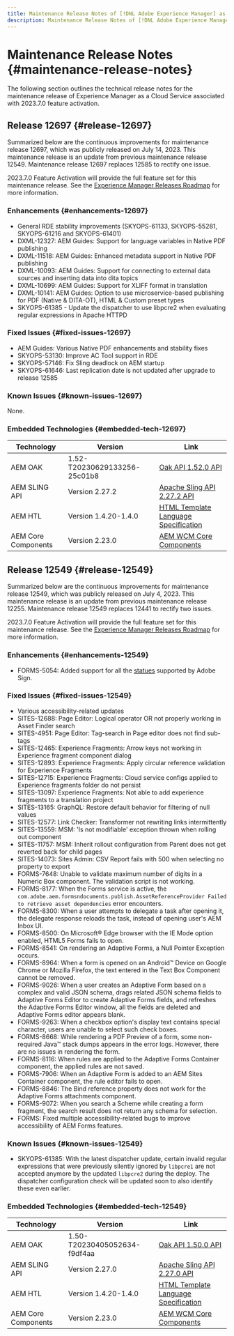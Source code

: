 ```yaml
---
title: Maintenance Release Notes of [!DNL Adobe Experience Manager] as a Cloud Service associated with 2023.7.0 feature activation.
description: Maintenance Release Notes of [!DNL Adobe Experience Manager] as a Cloud Service associated with 2023.7.0 feature activation.
---
```

# Maintenance Release Notes {#maintenance-release-notes}

The following section outlines the technical release notes for the maintenance release of Experience Manager as a Cloud Service associated with 2023.7.0 feature activation.

## Release 12697 {#release-12697}
 
Summarized below are the continuous improvements for maintenance release 12697, which was publicly released on July 14, 2023. This maintenance release is an update from previous maintenance release 12549. Maintenance release 12697 replaces 12585 to rectify one issue.

2023.7.0 Feature Activation will provide the full feature set for this maintenance release. See the [Experience Manager Releases Roadmap](https://experienceleague.adobe.com/docs/experience-manager-release-information/aem-release-updates/update-releases-roadmap.html) for more information.

### Enhancements {#enhancements-12697}

- General RDE stability improvements (SKYOPS-61133, SKYOPS-55281, SKYOPS-61216 and SKYOPS-61401)
- DXML-12327: AEM Guides: Support for language variables in Native PDF publishing
- DXML-11518: AEM Guides: Enhanced metadata support in Native PDF publishing
- DXML-10093: AEM Guides: Support for connecting to external data sources and inserting data into dita topics
- DXML-10699: AEM Guides: Support for XLIFF format in translation
- DXML-10141: AEM Guides: Option to use microservice-based publishing for PDF (Native & DITA-OT), HTML & Custom preset types
- SKYOPS-61385 - Update the dispatcher to use libpcre2 when evaluating regular expressions in Apache HTTPD

### Fixed Issues {#fixed-issues-12697}

- AEM Guides: Various Native PDF enhancements and stability fixes
- SKYOPS-53130: Improve AC Tool support in RDE
- SKYOPS-57146: Fix Sling deadlock on AEM startup
- SKYOPS-61646: Last replication date is not updated after upgrade to release 12585

### Known Issues {#known-issues-12697}

None.

### Embedded Technologies {#embedded-tech-12697}

|Technology|Version|Link|
|---|---|---|
|AEM OAK |1.52-T20230629133256-25c01b8|[Oak API 1.52.0 API](https://www.javadoc.io/doc/org.apache.jackrabbit/oak-api/1.52.0/index.html)| 
|AEM SLING API |Version 2.27.2 |[Apache Sling API 2.27.2 API](https://www.javadoc.io/doc/org.apache.sling/org.apache.sling.api/latest/index.html)|
|AEM HTL|Version 1.4.20-1.4.0 |[HTML Template Language Specification](https://github.com/adobe/htl-spec)|
|AEM Core Components|Version 2.23.0|[AEM WCM Core Components](https://github.com/adobe/aem-core-wcm-components)|

## Release 12549 {#release-12549}
 
Summarized below are the continuous improvements for maintenance release 12549, which was publicly released on July 4, 2023. This maintenance release is an update from previous maintenance release 12255. Maintenance release 12549 replaces 12441 to rectify two issues.

2023.7.0 Feature Activation will provide the full feature set for this maintenance release. See the [Experience Manager Releases Roadmap](https://experienceleague.adobe.com/docs/experience-manager-release-information/aem-release-updates/update-releases-roadmap.html) for more information.

### Enhancements {#enhancements-12549}

- FORMS-5054: Added support for all the [statues](https://opensource.adobe.com/acrobat-sign/acrobat_sign_events/webhookeventsagreements.html) supported by Adobe Sign. 

### Fixed Issues {#fixed-issues-12549}

- Various accessibility-related updates
- SITES-12688: Page Editor: Logical operator OR not properly working in Asset Finder search
- SITES-4951: Page Editor: Tag-search in Page editor does not find sub-tags
- SITES-12465: Experience Fragments: Arrow keys not working in Experience fragment component dialog
- SITES-12893: Experience Fragments: Apply circular reference validation for Experience Fragments
- SITES-12715: Experience Fragments: Cloud service configs applied to Experience fragments folder do not persist
- SITES-13097: Experience Fragments: Not able to add experience fragments to a translation project
- SITES-13165: GraphQL: Restore default behavior for filtering of null values
- SITES-12577: Link Checker: Transformer not rewriting links intermittently 
- SITES-13559: MSM: 'Is not modifiable' exception thrown when rolling out component
- SITES-11757: MSM: Inherit rollout configuration from Parent does not get reverted back for child pages
- SITES-14073: Sites Admin: CSV Report fails with 500 when selecting no property to export
- FORMS-7648: Unable to validate maximum number of digits in a  Numeric Box component. The validation script is not working.
- FORMS-8177: When the Forms service is active, the `com.adobe.aem.formsndocuments.publish.AssetReferenceProvider Failed to retrieve asset dependencies` error encounters.
- FORMS-8300: When a user attempts to delegate a task after opening it, the delegate response reloads the task, instead of opening user's AEM Inbox UI.
- FORMS-8500: On Microsoft&reg; Edge browser with the IE Mode option enabled, HTML5 Forms fails to open.
- FORMS-8541: On rendering an Adaptive Forms, a Null Pointer Exception occurs. 
- FORMS-8964: When a form is opened on an Android&trade; Device on Google Chrome or Mozilla Firefox, the text entered in the Text Box Component cannot be removed.
- FORMS-9026: When a user creates an Adaptive Form based on a complex and valid JSON schema, drags related JSON schema fields to Adaptive Forms Editor to create Adaptive Forms fields, and refreshes the Adaptive Forms Editor window, all the fields are deleted and Adaptive Forms editor appears blank. 
- FORMS-9263: When a checkbox option's display text contains special character, users are unable to select such check boxes. 
- FORMS-8668: While rendering a PDF Preview of a form, some non-required Java&trade; stack dumps appears in the error logs. However, there are no issues in rendering the form. 
- FORMS-8116: When rules are applied to the Adaptive Forms Container component, the applied rules are not saved. 
- FORMS-7906: When an Adaptive Form is added to an AEM Sites Container component, the rule editor fails to open.  
- FORMS-8846: The Bind reference property does not work for the Adaptive Forms attachments component.
- FORMS-9072: When you search a Scheme while creating a form fragment, the search result does not return any schema for selection. 
- FORMS: Fixed multiple accessibility-related bugs to improve accessibility of AEM Forms features.

### Known Issues {#known-issues-12549}

- SKYOPS-61385: With the latest dispatcher update, certain invalid regular expressions that were previously silently ignored by `libpcre1` are not accepted anymore by the updated `libpcre2` during the deploy. The dispatcher configuration check will be updated soon to also identify these even earlier.

### Embedded Technologies {#embedded-tech-12549}

|Technology|Version|Link|
|---|---|---|
|AEM OAK |1.50-T20230405052634-f9df4aa|[Oak API 1.50.0 API](https://www.javadoc.io/doc/org.apache.jackrabbit/oak-api/1.50.0/index.html)| 
|AEM SLING API |Version 2.27.0 |[Apache Sling API 2.27.0 API](https://www.javadoc.io/doc/org.apache.sling/org.apache.sling.api/latest/index.html)|
|AEM HTL|Version 1.4.20-1.4.0 |[HTML Template Language Specification](https://github.com/adobe/htl-spec)|
|AEM Core Components|Version 2.23.0|[AEM WCM Core Components](https://github.com/adobe/aem-core-wcm-components)|
